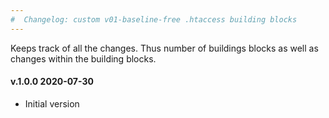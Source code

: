 ```yaml
---
#  Changelog: custom v01-baseline-free .htaccess building blocks
---
```


Keeps track of all the changes. Thus number of buildings blocks as well as changes within the building blocks.  

<h4>v.1.0.0 2020-07-30</h4>
<ul>
<li>Initial version</li>
</ul>
